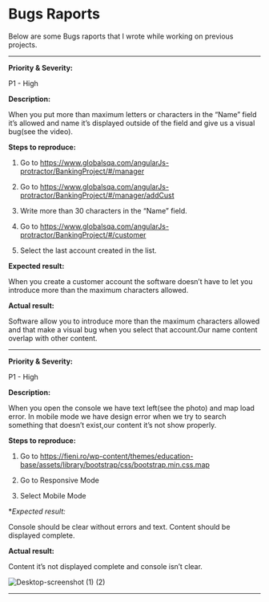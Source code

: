 # Bugs Raports

Below are some Bugs raports that I wrote while working on previous projects.

------

**Priority & Severity:**

P1 - High

**Description:**

When you put more than maximum letters or characters in the “Name” field it’s allowed and name it’s displayed outside of the field and give us a visual bug(see the video).

**Steps to reproduce:**

1. Go to https://www.globalsqa.com/angularJs-protractor/BankingProject/#/manager

2. Go to  https://www.globalsqa.com/angularJs-protractor/BankingProject/#/manager/addCust

3. Write more than 30 characters in the “Name” field.

4. Go to https://www.globalsqa.com/angularJs-protractor/BankingProject/#/customer

5. Select the last account created in the list.

**Expected result:**

When you create a customer account the software doesn’t have to let you introduce more than the maximum characters allowed.

**Actual result:**

Software allow you to introduce more than the maximum characters allowed and that make a visual bug when you select that account.Our name content overlap with other content.

------


**Priority & Severity:**

P1 - High

**Description:**

When you open the console we have text left(see the photo) and map load error. In mobile mode we have design error when we try to search something that doesn’t exist,our content it’s not show properly.

**Steps to reproduce:**

1. Go to https://fieni.ro/wp-content/themes/education-base/assets/library/bootstrap/css/bootstrap.min.css.map

2. Go to Responsive Mode

3. Select Mobile Mode

**Expected result:*

Console should be clear without errors and text. Content should be displayed complete.

**Actual result:**

Content it’s not displayed complete and console isn’t clear.

![Desktop-screenshot (1) (2)](https://user-images.githubusercontent.com/102883633/184675781-8da1a59d-8bb9-4a75-80c5-e14fe2b91db7.png)

------

